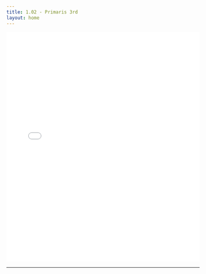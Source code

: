 ```yaml
---
title: 1.02 - Primaris 3rd
layout: home
---
```


<iframe 
  src="/path/to/your-file.pdf#toolbar=0&navpanes=0&scrollbar=0" 
  width="100%" 
  height="600px" 
  style="border: none;"
>
  <p>Your browser doesn't support PDFs. <a href="/path/to/your-file.pdf">Download it instead.</a></p>
</iframe>

----

[^1]: [It can take up to 10 minutes for changes to your site to publish after you push the changes to GitHub](https://docs.github.com/en/pages/setting-up-a-github-pages-site-with-jekyll/creating-a-github-pages-site-with-jekyll#creating-your-site).

[Just the Docs]: https://just-the-docs.github.io/just-the-docs/
[GitHub Pages]: https://docs.github.com/en/pages
[README]: https://github.com/just-the-docs/just-the-docs-template/blob/main/README.md
[Jekyll]: https://jekyllrb.com
[GitHub Pages / Actions workflow]: https://github.blog/changelog/2022-07-27-github-pages-custom-github-actions-workflows-beta/
[use this template]: https://github.com/just-the-docs/just-the-docs-template/generate
